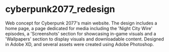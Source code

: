 # cyberpunk2077_redesign
Web concept for Cyberpunk 2077's main website.
The design includes a home page, a page dedicated
for media including the 'Night City Wire' episodes,
a 'Screenshots' section for showcasing in-game visuals
and a 'Wallpapers' section to display visuals and downloadable
content.
Designed in Adobe XD, and several assets were created using Adobe Photoshop.


